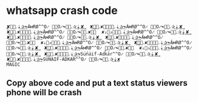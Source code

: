 # whatsapp crash code

```
✘͢͢ۦོ͢⇣͢✰͢↬ÂмRØ^^O̷ ꦿ⃕O̷↬ۦོ͢✰͢⇣͢✘͢͢⁦  ✘͢͢ۦོ͢✘͢͢ۦོ͢⇣͢✰͢↬ÂмRØ^^O̷ ꦿ⃕O̷↬ۦོ͢✰͢⇣͢✘͢͢⁦  ✘͢͢ۦོ͢✘͢͢ۦོ͢⇣͢✰͢↬ÂмRØ^^O̷ ꦿ⃕O̷↬ۦོ͢✰͢⇣͢✘  ✘͢͢ۦོ͢⇣͢✰͢↬ÂмRØ^^O̷ ꦿ⃕O̷↬ۦོ͢✰͢⇣͢✘͢͢⁦  ✘͢͢ۦོ͢✘͢͢ۦོ͢⇣͢✰͢↬ÂмRØ^^O̷ ꦿ⃕O̷↬ۦོ͢✰͢⇣͢✘͢͢⁦  ✘͢͢ۦོ͢✘͢͢ۦོ͢⇣͢✰͢↬ÂмRØ^^O̷ ꦿ⃕O̷↬ۦོ͢✰͢⇣͢✘  ✘͢͢ۦོ͢⇣͢✰͢↬ÂмRØ^^O̷ ꦿ⃕O̷↬ۦོ͢✰͢⇣͢✘͢͢⁦  ✘͢͢ۦོ͢✘͢͢ۦོ͢⇣͢✰͢↬ÂмRØ^^O̷ ꦿ⃕O̷↬ۦོ͢✰͢⇣͢✘͢͢⁦  ✘͢͢ۦོ͢✘͢͢ۦོ͢⇣͢✰͢↬ÂмRØ^^O̷ ꦿ⃕O̷↬ۦོ͢✰͢⇣͢✘  ✘͢͢ۦོ͢⇣͢✰͢↬ÂмRØ^^O̷ ꦿ⃕O̷↬ۦོ͢✰͢⇣͢✘͢͢⁦  ✘͢͢ۦོ͢✘͢͢ۦོ͢⇣͢✰͢↬Suᷝnᷬaᷤif-Adkᷟaᷪr^^O̷ ꦿ⃕O̷↬ۦོ͢✰͢⇣͢✘͢͢⁦  ✘͢͢ۦོ͢✘͢͢ۦོ͢⇣͢✰͢↬SUNAIF-ADKAR^^O̷ ꦿ⃕O̷↬ۦོ͢✰͢⇣͢✘
MAGIC
```
## Copy above code and put a text status viewers phone will be crash
